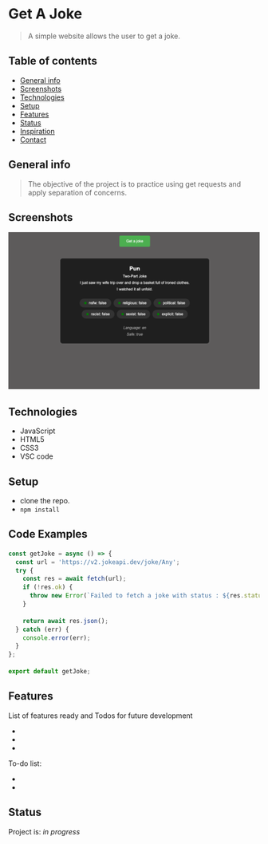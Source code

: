 # Get A Joke

> A simple website allows the user to get a joke.

## Table of contents

- [General info](#general-info)
- [Screenshots](#screenshots)
- [Technologies](#technologies)
- [Setup](#setup)
- [Features](#features)
- [Status](#status)
- [Inspiration](#inspiration)
- [Contact](#contact)

## General info

> The objective of the project is to practice using get requests and apply separation of concerns.

## Screenshots

![Example screenshot](./assets/screenShot.png)

## Technologies

- JavaScript
- HTML5
- CSS3
- VSC code

## Setup

- clone the repo.
- `npm install`

## Code Examples

```js
const getJoke = async () => {
  const url = 'https://v2.jokeapi.dev/joke/Any';
  try {
    const res = await fetch(url);
    if (!res.ok) {
      throw new Error(`Failed to fetch a joke with status : ${res.status} `);
    }

    return await res.json();
  } catch (err) {
    console.error(err);
  }
};

export default getJoke;
```

## Features

List of features ready and Todos for future development

-
-
-

To-do list:

-
-

## Status

Project is: _in progress_
